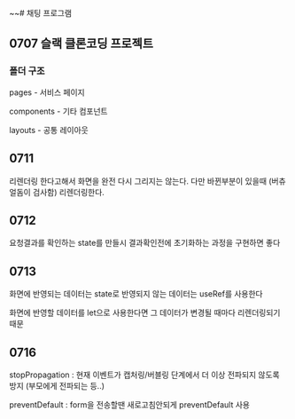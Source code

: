 ~~# 채팅 프로그램
## 0707 슬랙 클론코딩 프로젝트
### 폴더 구조
pages - 서비스 페이지

components - 기타 컴포넌트

layouts - 공통 레이아웃

## 0711
리렌더링 한다고해서 화면을 완전 다시 그리지는 않는다. 다만 바뀐부분이 있을때 (버츄얼돔이 검사함) 리렌더링한다.

## 0712
요청결과를 확인하는 state를 만들시 결과확인전에 초기화하는 과정을 구현하면 좋다

## 0713
화면에 반영되는 데이터는 state로 반영되지 않는 데이터는 useRef를 사용한다

화면에 반영할 데이터를 let으로 사용한다면 그 데이터가 변경될 때마다 리렌더링되기 때문

## 0716
stopPropagation : 현재 이벤트가 캡처링/버블링 단계에서 더 이상 전파되지 않도록 방지 (부모에게 전파되는 등..)

preventDefault : form을 전송할땐 새로고침안되게 preventDefault 사용
